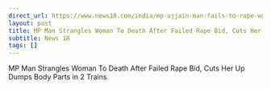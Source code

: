 ```yaml
---
direct_url: https://www.news18.com/india/mp-ujjain-man-fails-to-rape-woman-strangles-her-cuts-her-up-dumps-body-parts-in-2-trains-8941869.html
layout: post
title: MP Man Strangles Woman To Death After Failed Rape Bid, Cuts Her Up   Dumps Body Parts in 2 Trains
subtitle: News 18
tags: []
---
```


MP Man Strangles Woman To Death After Failed Rape Bid, Cuts Her Up   Dumps Body Parts in 2 Trains
